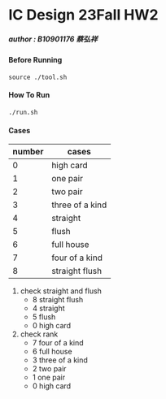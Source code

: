 # IC Design 23Fall HW2
##### author : B10901176 蔡弘祥

#### Before Running
```shell
source ./tool.sh
```

#### How To Run
```shell
./run.sh
```

#### Cases
|number  |cases          |
|--------|---------------|
|0       |high card      |
|1       |one pair       |
|2       |two pair       |
|3       |three of a kind|
|4       |straight       |
|5       |flush          |
|6       |full house     |
|7       |four of a kind |
|8       |straight flush |

1. check straight and flush
    - 8 straight flush
    - 4 straight
    - 5 flush
    - 0 high card
2. check rank 
    - 7 four of a kind
    - 6 full house
    - 3 three of a kind
    - 2 two pair
    - 1 one pair
    - 0 high card
